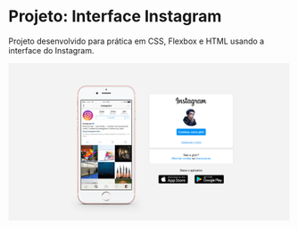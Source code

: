# Projeto: Interface Instagram
Projeto desenvolvido para prática em CSS, Flexbox e HTML usando a interface do Instagram.

![Alt text](./files/final.png?raw=true "Index")